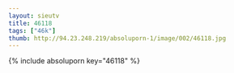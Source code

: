 ```yaml
--- 
layout: sieutv
title: 46118
tags: ["46k"]
thumb: http://94.23.248.219/absoluporn-1/image/002/46118.jpg
---
```

{% include absoluporn key="46118" %} 
